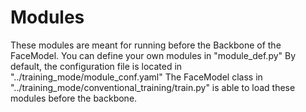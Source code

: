 # Modules
These modules are meant for running before the Backbone of the FaceModel.
You can define your own modules in "module_def.py"
By default, the configuration file is located in "../training_mode/module_conf.yaml"
The FaceModel class in "../training_mode/conventional_training/train.py" is able to load these modules before the backbone.
